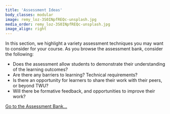 ```yaml
---
title: 'Assessment Ideas'
body_classes: modular
image: remy_loz-3S0INpfREQc-unsplash.jpg
media_order: remy_loz-3S0INpfREQc-unsplash.jpg
image_align: right
---
```


In this section, we highlight a variety assessment techniques you may want to consider for your course. As you browse the assessment bank, consider the following:
- Does the assessment allow students to demonstrate their understanding of the learning outcomes?
- Are there any barriers to learning?  Technical requirements?
- Is there an opportunity for learners to share their work with their peers, or beyond TWU?
- Will there be formative feedback, and opportunities to improve their work?

[Go to the Assessment Bank...](https://multi-access.twu.ca/assessment/assessment-ideas)
